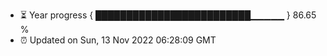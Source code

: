 - ⏳ Year progress { █████████████████████████▁▁▁▁▁ } 86.65 %
- ⏰ Updated on Sun, 13 Nov 2022 06:28:09 GMT


